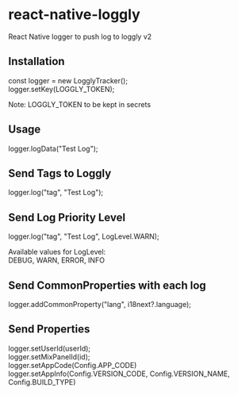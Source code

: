# react-native-loggly
React Native logger to push log to loggly v2

## Installation
const logger = new LogglyTracker(); <br />
logger.setKey(LOGGLY_TOKEN); <br />

Note: LOGGLY_TOKEN to be kept in secrets <br />

## Usage
logger.logData("Test Log");

## Send Tags to Loggly
logger.log("tag", "Test Log");

## Send Log Priority Level
logger.log("tag", "Test Log", LogLevel.WARN); <br />

Available values for LogLevel: <br />
DEBUG, WARN, ERROR, INFO

## Send CommonProperties with each log
logger.addCommonProperty("lang", i18next?.language);

## Send Properties
logger.setUserId(userId); <br />
logger.setMixPanelId(id); <br />
logger.setAppCode(Config.APP_CODE) <br />
logger.setAppInfo(Config.VERSION_CODE, Config.VERSION_NAME, Config.BUILD_TYPE)